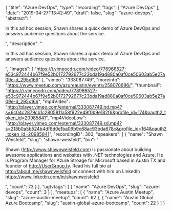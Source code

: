 {
  "title": "Azure DevOps",
  "type": "recording",
  "tags": [
    "Azure DevOps"
  ],
  "date": "2019-04-27T13:42:49",
  "draft": false,
  "slug": "azure-devops",
  "abstract": "<p>In this ad hoc session, Shawn shares a quick demo of Azure DevOps and answers audience questions about the service. </p>",
  "description": "<p>In this ad hoc session, Shawn shares a quick demo of Azure DevOps and answers audience questions about the service. </p>",
  "images": [
    "https://i.vimeocdn.com/video/778966527-e53c972444b67f9e52b0172792677c23bda19ad880a0af0ce50603ab5e27a09e-d_295x166"
  ],
  "vimeo": "333087749",
  "moreinfo": "https://www.meetup.com/azureaustin/events/258070696/",
  "thumbnail": "https://i.vimeocdn.com/video/778966527-e53c972444b67f9e52b0172792677c23bda19ad880a0af0ce50603ab5e27a09e-d_295x166",
  "mp4Video": "http://player.vimeo.com/external/333087749.hd.mp4?s=6c04c2879cb1c2805811a58f922e49f0b9e182f6&profile_id=174&oauth2_token_id=20985841",
  "mp4VideoLow": "http://player.vimeo.com/external/333087749.sd.mp4?s=218b0a5b524b4df8d0e1ba09b9c68ac93bda678c&profile_id=164&oauth2_token_id=20985841",
  "recordingID": 303,
  "speakers": [
    {
      "name": "Shawn Weisfeld",
      "slug": "shawn-weisfeld",
      "bio": "<p>Shawn (http://www.shawnweisfeld.com) is passionate about building awesome applications and websites with .NET technologies and Azure. He is Program Manager for Azure Stroage for Microsoft based in Austin TX and founder of http://UserGroup.tv. Read his full bio at http://about.me/shawnweisfeld or connect with him on LinkedIn https://www.linkedin.com/in/shawnweisfeld/</p>",
      "count": 73
    }
  ],
  "ugtvtags": [
    {
      "name": "Azure DevOps",
      "slug": "azure-devops",
      "count": 3
    }
  ],
  "meetups": [
    {
      "name": "Azure Austin Meetup",
      "slug": "azure-austin-meetup",
      "count": 62
    },
    {
      "name": "Austin Global Azure Bootcamp",
      "slug": "austin-global-azure-bootcamp",
      "count": 22
    }
  ]
}